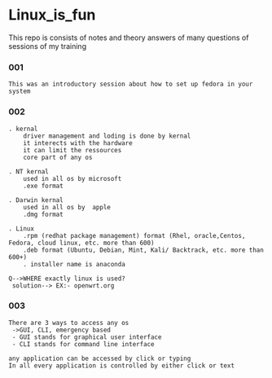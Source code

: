 # Linux_is_fun
This repo is consists of notes and theory answers of many questions of sessions of my training 

### 001 
 ` This was an introductory session about how to set up fedora in your system ` 
  
### 002
```
. kernal
	driver management and loding is done by kernal
	it interects with the hardware
	it can limit the ressources
	core part of any os

. NT kernal
	used in all os by microsoft
	.exe format

. Darwin kernal
	used in all os by  apple
	.dmg format

. Linux
	.rpm (redhat package management) format (Rhel, oracle,Centos, Fedora, cloud linux, etc. more than 600)
	.deb format (Ubuntu, Debian, Mint, Kali/ Backtrack, etc. more than 600+)
	. installer name is anaconda

Q-->WHERE exactly linux is used?
 solution--> EX:- openwrt.org
```
### 003
```
There are 3 ways to access any os
 ->GUI, CLI, emergency based
 - GUI stands for graphical user interface
 - CLI stands for command line interface

any application can be accessed by click or typing
In all every application is controlled by either click or text
```
